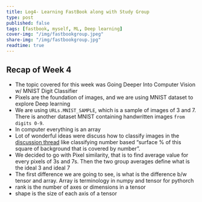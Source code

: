 ```yaml
---
title: Log4- Learning FastBook along with Study Group
type: post
published: false
tags: [fastbook, myself, ML, Deep learning]
cover-img: "/img/fastbookgroup.jpeg"
share-img: "/img/fastbookgroup.jpg"
readtime: true
---
```


## Recap of Week 4

- The topic covered for this week was Going Deeper Into Computer Vision w/ MNIST Digit Classifier
- Pixels are the foundation of images, and we are using MNIST dataset to explore Deep learning
- We are using `URLs.MNIST_SAMPLE`, which is a sample of images of 3 and 7. There is another dataset MNIST containing handwritten images `from digits 0-9`.
- In computer everything is an array
- Lot of wonderful ideas were discuss how to classify images in the [discussion thread](https://wandb.me/fastbook-4) like classifying number based “surface % of this square of background that is covered by number”.
-  We decided to go with Pixel similarity, that is to find average value for every pixels of 3s and 7s. Then the two group averages define what is the ideal 3 and ideal 7
- The first difference we are going to see, is what is the difference b/w tensor and array. Array is terminology in numpy and tensor for pythorch
- rank is the number of axes or dimensions in a tensor
- shape is the size of each axis of a tensor
